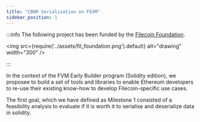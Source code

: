 ```yaml
---
title: "CBOR Serialization on FEVM"
sidebar_position: 1
---
```


:::info The following project has been funded by the [Filecoin Foundation](https://fil.org).

<img src={require('../assets/fil_foundation.png').default} alt="drawing" width="300" />

:::

In the context of the FVM Early Builder program (Solidity edition), we proposee to build a set of tools and libraries to enable Ethereum developers to re-use their existing know-how to develop Filecoin-specific use cases.

The first goal, which we have defined as Milestone 1 consisted of a feasibility analysis to evaluate if it is worth it to serialise and deserialize data in solidity.
